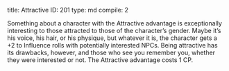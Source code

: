 title:          Attractive
ID:             201
type:           md
compile:        2


Something about a character with the Attractive advantage is exceptionally interesting to those attracted to those of the character’s gender. Maybe it’s his voice, his hair, or his physique, but whatever it is, the character gets a +2 to Influence rolls with potentially interested NPCs. Being attractive has its drawbacks, however, and those who see you remember you, whether they were interested or not. The Attractive advantage costs 1 CP.